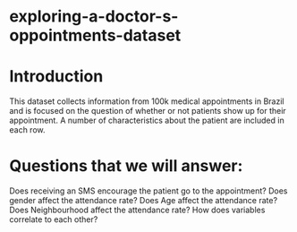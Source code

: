 # exploring-a-doctor-s-oppointments-dataset
# Introduction
This dataset collects information from 100k medical appointments in Brazil and is focused on the question of whether or not patients show up for their appointment. A number of characteristics about the patient are included in each row.

# Questions that we will answer:

Does receiving an SMS encourage the patient go to the appointment?
Does gender affect the attendance rate?
Does Age affect the attendance rate?
Does Neighbourhood affect the attendance rate?
How does variables correlate to each other?
